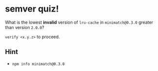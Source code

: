 # semver quiz!

What is the lowest **invalid** version of `lru-cache` in `minimatch@0.3.0` greater than version `2.0.0`?

`verify <x.y.z>` to proceed.

## Hint

* `npm info minimatch@0.3.0`
